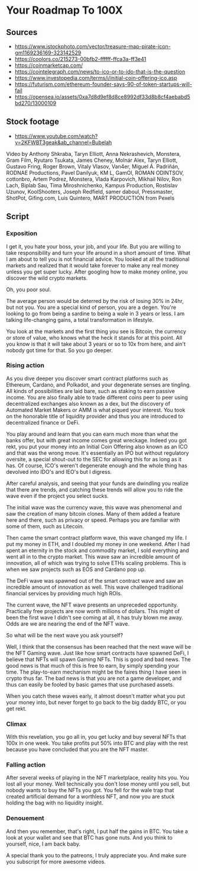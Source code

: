 # Your Roadmap To 100X

## Sources

-   <https://www.istockphoto.com/vector/treasure-map-pirate-icon-gm1169236169-323142529>
-   <https://coolors.co/215273-00bfb2-ffffff-ffca3a-ff3e41>
-   <https://coinmarketcap.com/>
-   <https://cointelegraph.com/news/to-ico-or-to-ido-that-is-the-question>
-   <https://www.investopedia.com/terms/i/initial-coin-offering-ico.asp>
-   <https://futurism.com/ethereum-founder-says-90-of-token-startups-will-fail>
-   <https://opensea.io/assets/0xa7d8d9ef8d8ce8992df33d8b8cf4aebabd5bd270/13000109>

## Stock footage

-   <https://www.youtube.com/watch?v=2KFWBT3geak&ab_channel=Bubelah>

Video by Anthony Shkraba, Taryn Elliott, Anna Nekrashevich, Monstera, Gram Film, Ryutaro Tsukata, James Cheney, Molnár Alex, Taryn Elliott, Gustavo Fring, Roger Brown, Vitaly Vlasov, Van4er, Miguel Á. Padriñán, RODNAE Productions, Pavel Danilyuk, KM L, GamOl, ROMAN ODINTSOV, cottonbro, Artem Podrez, Monstera, Vlada Karpovich, Mikhail Nilov, Ron Lach, Biplab Sau, Tima Miroshnichenko, Kampus Production, Rostislav Uzunov, KoolShooters, Joseph Redfield, samer daboul, Pressmaster, ShotPot, Gifing.com, Luis Quintero, MART PRODUCTION from Pexels

## Script

### Exposition

I get it, you hate your boss, your job, and your life. But you are willing to take responsibility and turn your life around in a short amount of time. What I am about to tell you is not financial advice. You looked at all the traditional markets and realized that it would take forever to make any real money unless you get super lucky. After googling how to make money online, you discover the wild crypto markets.

Oh, you poor soul.

The average person would be deterred by the risk of losing 30% in 24hr, but not you. You are a special kind of person, you are a degen. You're looking to go from being a sardine to being a wale in 3 years or less. I am talking life-changing gains, a total transformation in lifestyle.

You look at the markets and the first thing you see is Bitcoin, the currency or store of value, who knows what the heck it stands for at this point. All you know is that it will take about 3 years or so to 10x from here, and ain't nobody got time for that. So you go deeper.

### Rising action

As you dive deeper you discover smart contract platforms such as Ethereum, Cardano, and Polkadot, and your degenerate senses are tingling. All kinds of possibilities are laid bare, such as staking to earn passive income. You are also finally able to trade different coins peer to peer using decentralized exchanges also known as a dex, but the discovery of Automated Market Makers or AMM is what piqued your interest. You took on the honorable title of liquidity provider and thus you are introduced to decentralized finance or DeFi.

You play around and learn that you can earn much more than what the banks offer, but with great income comes great wreckage. Indeed you got rekt, you put your money into an Initial Coin Offering also known as an ICO and that was the wrong move. It's essentially an IPO but without regulatory oversite, a special shout-out to the SEC for allowing this for as long as it has. Of course, ICO's weren't degenerate enough and the whole thing has devolved into IDO's and IEO's but I digress.

After careful analysis, and seeing that your funds are dwindling you realize that there are trends, and catching these trends will allow you to ride the wave even if the project you select sucks.

The initial wave was the currency wave, this wave was phenomenal and saw the creation of many bitcoin clones. Many of them added a feature here and there, such as privacy or speed. Perhaps you are familiar with some of them, such as Litecoin.

Then came the smart contract platform wave, this wave changed my life. I put my money in ETH, and I doubled my money in one weekend. After I had spent an eternity in the stock and commodity market, I sold everything and went all in to the crypto market. This wave saw an incredible amount of innovation, all of which was trying to solve ETHs scaling problems. This is when we saw projects such as EOS and Cardano pop up.

The DeFi wave was spawned out of the smart contract wave and saw an incredible amount of innovation as well. This wave challenged traditional financial services by providing much high ROIs.

The current wave, the NFT wave presents an unpreceded opportunity. Practically free projects are now worth millions of dollars. This might of been the first wave I didn't see coming at all, it has truly blown me away. Odds are we are nearing the end of the NFT wave.

So what will be the next wave you ask yourself?

Well, I think that the consensus has been reached that the next wave will be the NFT Gaming wave. Just like how smart contracts have spawned DeFi, I believe that NFTs will spawn Gaming NFTs. This is good and bad news. The good news is that much of this is free to earn, by simply spending your time. The play-to-earn mechanism might be the faires thing I have seen in crypto thus far. The bad news is that you are not a game developer, and thus can easily be fooled by basic games that use purchased assets.

When you catch these waves early, it almost doesn't matter what you put your money into, but never forget to go back to the big daddy BTC, or you get rekt.

### Climax

With this revelation, you go all in, you get lucky and buy several NFTs that 100x in one week. You take profits put 50% into BTC and play with the rest because you have concluded that you are the NFT master.

### Falling action

After several weeks of playing in the NFT marketplace, reality hits you. You lost all your money. Well technically you don't lose money until you sell, but nobody wants to buy the NFTs you got. You fell for the wale trap that created artificial demand for a worthless NFT, and now you are stuck holding the bag with no liquidity insight.

### Denouement

And then you remember, that's right, I put half the gains in BTC. You take a look at your wallet and see that BTC has gone nuts. And you think to yourself, nice, I am back baby.

A special thank you to the patreons, I truly appreciate you.
And make sure you subscript for more awesome videos.
